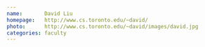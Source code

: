 ```yaml
---
name:       David Liu
homepage:   http://www.cs.toronto.edu/~david/
photo:      http://www.cs.toronto.edu/~david/images/david.jpg
categories: faculty
---
```

